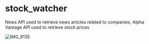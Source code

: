 # stock_watcher

News API used to retrieve news articles related to companies, Alpha Vantage API used to retrieve stock prices

![IMG_9135](https://user-images.githubusercontent.com/73370828/158938197-42700074-46d5-4950-b9aa-6b82e564324b.JPG)

